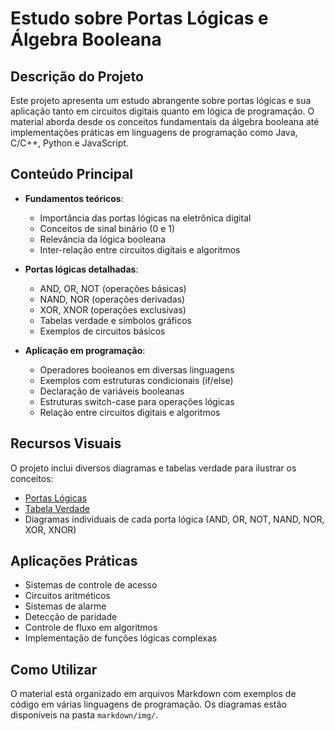 # Estudo sobre Portas Lógicas e Álgebra Booleana

## Descrição do Projeto

Este projeto apresenta um estudo abrangente sobre portas lógicas e sua aplicação tanto em circuitos digitais quanto em lógica de programação. O material aborda desde os conceitos fundamentais da álgebra booleana até implementações práticas em linguagens de programação como Java, C/C++, Python e JavaScript.

## Conteúdo Principal

- **Fundamentos teóricos**:

  - Importância das portas lógicas na eletrônica digital
  - Conceitos de sinal binário (0 e 1)
  - Relevância da lógica booleana
  - Inter-relação entre circuitos digitais e algoritmos

- **Portas lógicas detalhadas**:

  - AND, OR, NOT (operações básicas)
  - NAND, NOR (operações derivadas)
  - XOR, XNOR (operações exclusivas)
  - Tabelas verdade e símbolos gráficos
  - Exemplos de circuitos básicos

- **Aplicação em programação**:
  - Operadores booleanos em diversas linguagens
  - Exemplos com estruturas condicionais (if/else)
  - Declaração de variáveis booleanas
  - Estruturas switch-case para operações lógicas
  - Relação entre circuitos digitais e algoritmos

## Recursos Visuais

O projeto inclui diversos diagramas e tabelas verdade para ilustrar os conceitos:

- [Portas Lógicas](/markdown/img/portas-logicas.png)
- [Tabela Verdade](/markdown/img/tabela-verdade-operadores-logicos.jpg)
- Diagramas individuais de cada porta lógica (AND, OR, NOT, NAND, NOR, XOR, XNOR)

## Aplicações Práticas

- Sistemas de controle de acesso
- Circuitos aritméticos
- Sistemas de alarme
- Detecção de paridade
- Controle de fluxo em algoritmos
- Implementação de funções lógicas complexas

## Como Utilizar

O material está organizado em arquivos Markdown com exemplos de código em várias linguagens de programação. Os diagramas estão disponíveis na pasta `markdown/img/`.
